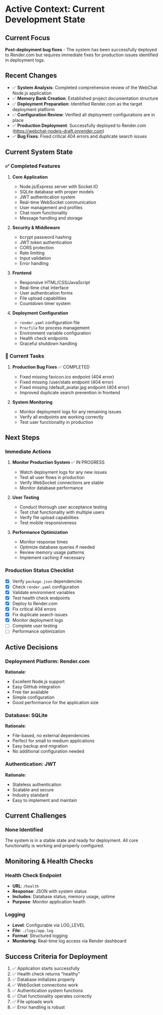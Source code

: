 # Active Context: Current Development State

## Current Focus
**Post-deployment bug fixes** - The system has been successfully deployed to Render.com but requires immediate fixes for production issues identified in deployment logs.

## Recent Changes
- ✅ **System Analysis**: Completed comprehensive review of the WebChat Node.js application
- ✅ **Memory Bank Creation**: Established project documentation structure
- ✅ **Deployment Preparation**: Identified Render.com as the target deployment platform
- ✅ **Configuration Review**: Verified all deployment configurations are in place
- ✅ **Production Deployment**: Successfully deployed to Render.com (https://webchat-nodejs-draft.onrender.com)
- ✅ **Bug Fixes**: Fixed critical 404 errors and duplicate search issues

## Current System State

### ✅ Completed Features
1. **Core Application**
   - Node.js/Express server with Socket.IO
   - SQLite database with proper models
   - JWT authentication system
   - Real-time WebSocket communication
   - User management and profiles
   - Chat room functionality
   - Message handling and storage

2. **Security & Middleware**
   - bcrypt password hashing
   - JWT token authentication
   - CORS protection
   - Rate limiting
   - Input validation
   - Error handling

3. **Frontend**
   - Responsive HTML/CSS/JavaScript
   - Real-time chat interface
   - User authentication forms
   - File upload capabilities
   - Countdown timer system

4. **Deployment Configuration**
   - `render.yaml` configuration file
   - `Procfile` for process management
   - Environment variable configuration
   - Health check endpoints
   - Graceful shutdown handling

### 🔄 Current Tasks
1. **Production Bug Fixes** ✅ COMPLETED
   - Fixed missing favicon.ico endpoint (404 error)
   - Fixed missing /user/stats endpoint (404 error) 
   - Fixed missing /default_avatar.jpg endpoint (404 error)
   - Improved duplicate search prevention in frontend

2. **System Monitoring**
   - Monitor deployment logs for any remaining issues
   - Verify all endpoints are working correctly
   - Test user functionality in production

## Next Steps

### Immediate Actions
1. **Monitor Production System** ✅ IN PROGRESS
   - Watch deployment logs for any new issues
   - Test all user flows in production
   - Verify WebSocket connections are stable
   - Monitor database performance

2. **User Testing**
   - Conduct thorough user acceptance testing
   - Test chat functionality with multiple users
   - Verify file upload capabilities
   - Test mobile responsiveness

3. **Performance Optimization**
   - Monitor response times
   - Optimize database queries if needed
   - Review memory usage patterns
   - Implement caching if necessary

### Production Status Checklist
- [x] Verify `package.json` dependencies
- [x] Check `render.yaml` configuration
- [x] Validate environment variables
- [x] Test health check endpoints
- [x] Deploy to Render.com
- [x] Fix critical 404 errors
- [x] Fix duplicate search issues
- [x] Monitor deployment logs
- [ ] Complete user testing
- [ ] Performance optimization

## Active Decisions

### Deployment Platform: Render.com
**Rationale**: 
- Excellent Node.js support
- Easy GitHub integration
- Free tier available
- Simple configuration
- Good performance for the application size

### Database: SQLite
**Rationale**:
- File-based, no external dependencies
- Perfect for small to medium applications
- Easy backup and migration
- No additional configuration needed

### Authentication: JWT
**Rationale**:
- Stateless authentication
- Scalable and secure
- Industry standard
- Easy to implement and maintain

## Current Challenges

### None Identified
The system is in a stable state and ready for deployment. All core functionality is working and properly configured.

## Monitoring & Health Checks

### Health Check Endpoint
- **URL**: `/health`
- **Response**: JSON with system status
- **Includes**: Database status, memory usage, uptime
- **Purpose**: Monitor application health

### Logging
- **Level**: Configurable via LOG_LEVEL
- **File**: `./logs/app.log`
- **Format**: Structured logging
- **Monitoring**: Real-time log access via Render dashboard

## Success Criteria for Deployment
1. ✅ Application starts successfully
2. ✅ Health check returns "healthy"
3. ✅ Database initializes properly
4. ✅ WebSocket connections work
5. ✅ Authentication system functions
6. ✅ Chat functionality operates correctly
7. ✅ File uploads work
8. ✅ Error handling is robust
